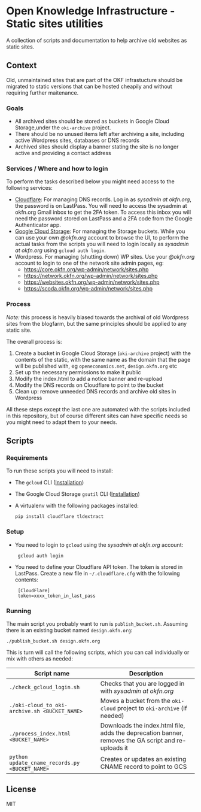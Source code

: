 # Open Knowledge Infrastructure - Static sites utilities

A collection of scripts and documentation to help archive old websites as static sites.

## Context

Old, unmaintained sites that are part of the OKF infrastucture should be migrated to static versions that can be hosted cheapily and without requiring further maitenance.

### Goals

* All archived sites should be stored as buckets in Google Cloud Storage,under the `oki-archive` project.
* There should be no unused items left after archiving a site, including active Wordpress sites, databases or DNS records
* Archived sites should display a banner stating the site is no longer active and providing a contact address

### Services / Where and how to login

To perform the tasks described below you might need access to the following services:

* [Cloudflare](https://dash.cloudflare.com): For managing DNS records. Log in as *sysadmin at okfn.org*, the password is on LastPass. You will need to access the sysadmin at okfn.org Gmail inbox to get the 2FA token. To access this inbox you will need the password stored on LastPass and a 2FA code from the Google Authenticator app.
* [Google Cloud Storage](https://console.cloud.google.com/storage/browser?authuser=1&project=oki-archive&prefix=): For managing the Storage buckets. While you can use your own *@okfn.org* account to browse the UI, to perform the actual tasks from the scripts you will need to login locally as *sysadmin at okfn.org* using `gcloud auth login`.
* Wordpress. For managing (shutting down) WP sites. Use your *@okfn.org* account to login to one of the network site admin pages, eg:
    * https://core.okfn.org/wp-admin/network/sites.php
    * https://network.okfn.org/wp-admin/network/sites.php
    * https://websites.okfn.org/wp-admin/network/sites.php
    * https://scoda.okfn.org/wp-admin/network/sites.php


### Process

*Note:* this process is heavily biased towards the archival of old Wordpress sites from the blogfarm, but the same principles should be applied to any static site.

The overall process is:

1. Create a bucket in Google Cloud Storage (`oki-archive` project) with the contents of the static, with the same name as the domain that the page will be published with, eg `openeconomics.net`, `design.okfn.org` etc
2. Set up the necessary permissions to make it public
3. Modify the index.html to add a notice banner and re-upload
4. Modify the DNS records on Cloudflare to point to the bucket
5. Clean up: remove unneeded DNS records and archive old sites in Wordpress

All these steps except the last one are automated with the scripts included in this repository, but of course different sites can have specific needs so you might need to adapt them to your needs.

## Scripts 

### Requirements

To run these scripts you will need to install:

* The `gcloud` CLI ([Installation](https://cloud.google.com/sdk/docs/install))
* The Google Cloud Storage `gsutil` CLI ([Installation](https://cloud.google.com/storage/docs/gsutil_install))
* A virtualenv with the following packages installed:

      pip install cloudflare tldextract

### Setup

* You need to login to `gcloud` using the *sysadmin at okfn.org* account:

       gcloud auth login

* You need to define your Cloudflare API token. The token is stored in LastPass. Create a new file in `~/.cloudflare.cfg` with the following contents:

       [CloudFlare]
       token=xxxx_token_in_last_pass

### Running 

The main script you probably want to run is `publish_bucket.sh`. Assuming there is an existing bucket named `design.okfn.org`:

    ./publish_bucket.sh design.okfn.org

This is turn will call the following scripts, which you can call individually or mix with others as needed:

| Script name | Description|
|---|---|
| `./check_gcloud_login.sh` | Checks that you are logged in with *sysadmin at okfn.org* |
| `./oki-cloud_to_oki-archive.sh <BUCKET_NAME>` | Moves a bucket from the `oki-cloud` project to `oki-archive` (if needed) |
| `./process_index.html <BUCKET_NAME>` | Downloads the index.html file, adds the deprecation banner, removes the GA script and re-uploads it |
| `python update_cname_records.py <BUCKET_NAME>` | Creates or updates an existing CNAME record to point to GCS |

## License

MIT
